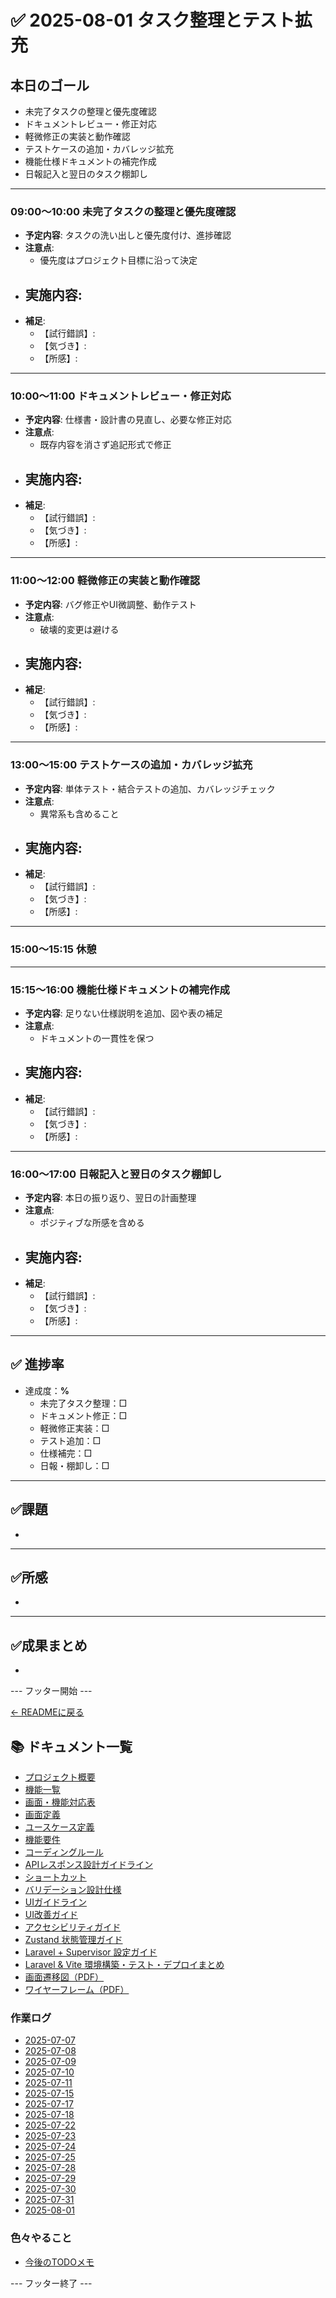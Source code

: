 # ✅ 2025-08-01 タスク整理とテスト拡充

## 本日のゴール
- 未完了タスクの整理と優先度確認
- ドキュメントレビュー・修正対応
- 軽微修正の実装と動作確認
- テストケースの追加・カバレッジ拡充
- 機能仕様ドキュメントの補完作成
- 日報記入と翌日のタスク棚卸し

---

### **09:00〜10:00** 未完了タスクの整理と優先度確認
  - **予定内容**: タスクの洗い出しと優先度付け、進捗確認
  - **注意点**:
    - 優先度はプロジェクト目標に沿って決定
  - **実施内容**:
    - 
  - **補足**:
    - 【試行錯誤】: 
    - 【気づき】: 
    - 【所感】: 

---

### **10:00〜11:00** ドキュメントレビュー・修正対応
  - **予定内容**: 仕様書・設計書の見直し、必要な修正対応
  - **注意点**:
    - 既存内容を消さず追記形式で修正
  - **実施内容**:
    - 
  - **補足**:
    - 【試行錯誤】: 
    - 【気づき】: 
    - 【所感】: 

---

### **11:00〜12:00** 軽微修正の実装と動作確認
  - **予定内容**: バグ修正やUI微調整、動作テスト
  - **注意点**:
    - 破壊的変更は避ける
  - **実施内容**:
    - 
  - **補足**:
    - 【試行錯誤】: 
    - 【気づき】: 
    - 【所感】: 

---

### **13:00〜15:00** テストケースの追加・カバレッジ拡充
  - **予定内容**: 単体テスト・結合テストの追加、カバレッジチェック
  - **注意点**:
    - 異常系も含めること
  - **実施内容**:
    - 
  - **補足**:
    - 【試行錯誤】: 
    - 【気づき】: 
    - 【所感】: 

---

### **15:00〜15:15** 休憩

---

### **15:15〜16:00** 機能仕様ドキュメントの補完作成
  - **予定内容**: 足りない仕様説明を追加、図や表の補足
  - **注意点**:
    - ドキュメントの一貫性を保つ
  - **実施内容**:
    - 
  - **補足**:
    - 【試行錯誤】: 
    - 【気づき】: 
    - 【所感】: 

---

### **16:00〜17:00** 日報記入と翌日のタスク棚卸し
  - **予定内容**: 本日の振り返り、翌日の計画整理
  - **注意点**:
    - ポジティブな所感を含める
  - **実施内容**:
    - 
  - **補足**:
    - 【試行錯誤】: 
    - 【気づき】: 
    - 【所感】: 

---

## ✅ 進捗率
- 達成度：**%**
  - 未完了タスク整理：□
  - ドキュメント修正：□
  - 軽微修正実装：□
  - テスト追加：□
  - 仕様補完：□
  - 日報・棚卸し：□

---

## ✅課題
-

---

## ✅所感
-

---

## ✅成果まとめ
-
--- フッター開始 ---

[← READMEに戻る](../../README.md)

## 📚 ドキュメント一覧

- [プロジェクト概要](../project-overview.md)
- [機能一覧](../features.md)
- [画面・機能対応表](../function_screen_map.md)
- [画面定義](../screens.md)
- [ユースケース定義](../usecase_reserve.md)
- [機能要件](../functional_requirements.md)
- [コーディングルール](../coding-rules.md)
- [APIレスポンス設計ガイドライン](../api_response.md)
- [ショートカット](../shortcuts.md)
- [バリデーション設計仕様](../validation_spec.md)
- [UIガイドライン](../ui_guideline.md)
- [UI改善ガイド](../ui_improvement_guide.md)
- [アクセシビリティガイド](../accessibility_guide.md) 
- [Zustand 状態管理ガイド](../zustand_guide.md)
- [Laravel + Supervisor 設定ガイド](../supervisor.md)
- [Laravel & Vite 環境構築・テスト・デプロイまとめ](../laravel-vite-setup.md)
- [画面遷移図（PDF）](../画面遷移図.pdf)
- [ワイヤーフレーム（PDF）](../ワイヤーフレーム.pdf)

### 作業ログ
- [2025-07-07](../logs/2025-07-07.md)
- [2025-07-08](../logs/2025-07-08.md)
- [2025-07-09](../logs/2025-07-09.md)
- [2025-07-10](../logs/2025-07-10.md)
- [2025-07-11](../logs/2025-07-11.md)
- [2025-07-15](../logs/2025-07-15.md)
- [2025-07-17](../logs/2025-07-17.md)
- [2025-07-18](../logs/2025-07-18.md)
- [2025-07-22](../logs/2025-07-22.md)
- [2025-07-23](../logs/2025-07-23.md)
- [2025-07-24](../logs/2025-07-24.md)
- [2025-07-25](../logs/2025-07-25.md)
- [2025-07-28](../logs/2025-07-28.md)
- [2025-07-29](../logs/2025-07-29.md)
- [2025-07-30](../logs/2025-07-30.md)
- [2025-07-31](../logs/2025-07-31.md)
- [2025-08-01](../logs/2025-08-01.md)

### 色々やること
- [今後のTODOメモ](../todo.md)

--- フッター終了 ---
